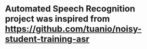 # Automated Speech Recognition project was inspired from https://github.com/tuanio/noisy-student-training-asr
